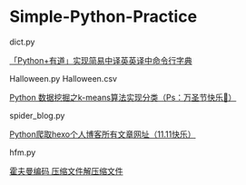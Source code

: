 # Simple-Python-Practice

dict.py

[「Python+有道」实现简易中译英英译中命令行字典](https://leflacon.github.io/d0f16a5f/)

Halloween.py Halloween.csv

[Python 数据挖掘之k-means算法实现分类（Ps：万圣节快乐🎃）](https://leflacon.github.io/5a29f513/)

spider_blog.py

[Python爬取hexo个人博客所有文章网址（11.11快乐）](https://leflacon.github.io/209ef750/)

hfm.py

[霍夫曼编码 压缩文件解压缩文件](https://leflacon.github.io/6e0586a2/)
